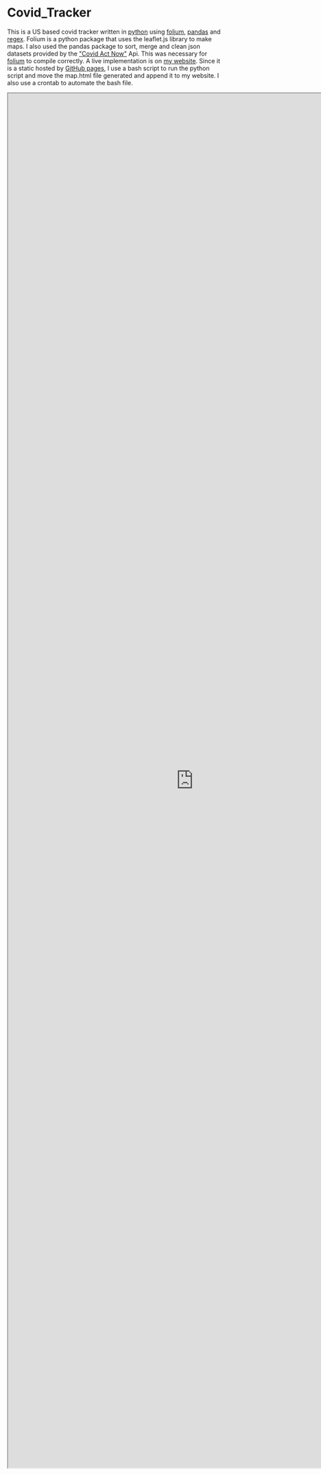 # Covid_Tracker
This is a US based covid tracker written in [python](https://www.python.org/) using [folium](https://python-visualization.github.io/folium/index.html), [pandas](https://pandas.pydata.org/docs/) and [regex](https://docs.python.org/3/library/re.html). Folium is a python package that uses the leaflet.js library to make maps. I also used the pandas package to sort, merge and clean json datasets provided by the ["Covid Act Now"](https://covidactnow.org/data-api) Api. This was necessary for [folium](https://python-visualization.github.io/folium/index.html) to compile correctly.  A live implementation is on [my website](https://www.marcomayorga.com/). Since it is a static hosted by [GitHub pages](https://pages.github.com/), I use a bash script to run the python script and move the map.html file generated and append it to my website. I also use a crontab to automate the bash file. 
<style>
iframe{
  display: flex;
  flex-direction: column;
  align-items: center;
  justify-content: center;
  width: 90vw;
  height: 80vh;
}
}
</style>
<iframe src="https://www.marcomayorga.com/map.html" ><p>Covid Map<p><ifram>